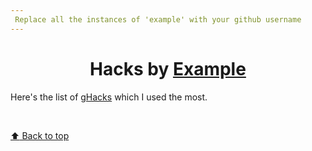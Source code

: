 ```yaml
---
 Replace all the instances of 'example' with your github username 
---
```

<h1 align="center"> Hacks by <a href="https://github.com/example">Example</a></h1>

Here's the list of [gHacks](./README.md) which I used the most.


<br/>

[:arrow_up: Back to top](#-hacks-by-example-)
